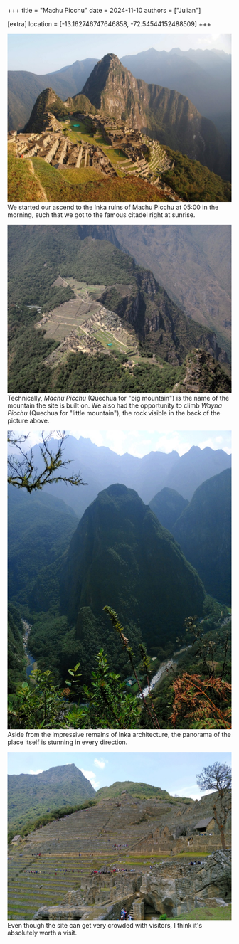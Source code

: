 +++
title = "Machu Picchu"
date = 2024-11-10
authors = ["Julian"]

[extra]
location = [-13.162746747646858, -72.54544152488509]
+++

![The famous Inka citadel of Machu Picchu in the warm light of the morning sun](machu-picchu.jpg)
We started our ascend to the Inka ruins of Machu Picchu at 05:00 in the morning, such that we got to the famous citadel right at sunrise.

![A top view on Machu Picchu on the back of a mountain from far above](wayna-picchu.jpg)
Technically, _Machu Picchu_ (Quechua for "big mountain") is the name of the mountain the site is built on.
We also had the opportunity to climb _Wayna Picchu_ (Quechua for "little mountain"), the rock visible in the back of the picture above.

![A river winding itself between very step, overgrown mountains](river.jpg)
Aside from the impressive remains of Inka architecture, the panorama of the place itself is stunning in every direction.

![Stone walls of former Inka buildings on the side of a mountain with people walking between them](ruins.jpg)
Even though the site can get very crowded with visitors, I think it's absolutely worth a visit.
